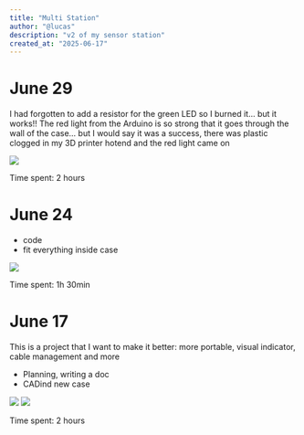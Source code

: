 ```yaml
---
title: "Multi Station"
author: "@lucas"
description: "v2 of my sensor station"
created_at: "2025-06-17"
---
```


# June 29

I had forgotten to add a resistor for the green LED so I burned it... but it works!! The red light from the Arduino is so strong that it goes through the wall of the case... but I would say it was a success, there was plastic clogged in my 3D printer hotend and the red light came on

![](https://hc-cdn.hel1.your-objectstorage.com/s/v3/3312eebf7d78f55e82136be0b96634f4e68385c6_1000130261.jpg)

Time spent: 2 hours

# June 24

- code
- fit everything inside case

![](https://hc-cdn.hel1.your-objectstorage.com/s/v3/91dbbcd867370f10d0884f4cfe319907fbf4667f_img_20250624_154550.jpg)

Time spent: 1h 30min

# June 17

This is a project that I want to make it better: more portable, visual indicator, cable management and more

- Planning, writing a doc
- CADind new case

![](https://hc-cdn.hel1.your-objectstorage.com/s/v3/7351cee3b9f8e15ea5b492a518ff193627a42696_1000129530.jpg)
![](https://hc-cdn.hel1.your-objectstorage.com/s/v3/6eae3f4df96c3f646708248d02a326678dc25f9f_img_20250617_155018.jpg)

Time spent: 2 hours
